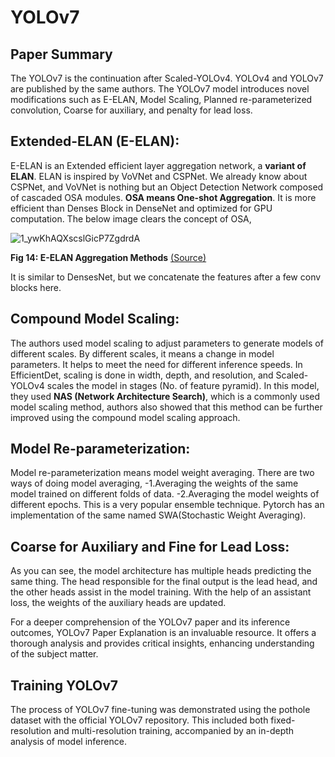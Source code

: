 # YOLOv7

## Paper Summary
The YOLOv7 is the continuation after Scaled-YOLOv4. YOLOv4 and YOLOv7 are published by the same authors. The YOLOv7 model introduces novel modifications such as E-ELAN, Model Scaling, Planned re-parameterized convolution, Coarse for auxiliary, and penalty for lead loss. 

## Extended-ELAN (E-ELAN):
E-ELAN is an Extended efficient layer aggregation network, a **variant of ELAN**. ELAN is inspired by VoVNet and CSPNet. We already know about CSPNet, and VoVNet is nothing but an Object Detection Network composed of cascaded OSA modules. **OSA means One-shot Aggregation**. It is more efficient than Denses Block in DenseNet and optimized for GPU computation. The below image clears the concept of OSA,

![1_ywKhAQXscslGicP7ZgdrdA](https://github.com/Thireshsidda/LegacyOfYOLO-YouOnlyLookOnce/assets/92287626/846736d0-01f5-4c72-a928-fd004526841a)

**Fig 14: E-ELAN Aggregation Methods** [(Source)](https://arxiv.org/abs/1904.09730)

It is similar to DensesNet, but we concatenate the features after a few conv blocks here. 

## Compound Model Scaling:
The authors used model scaling to adjust parameters to generate models of different scales. By different scales, it means a change in model parameters. It helps to meet the need for different inference speeds. In EfficientDet, scaling is done in width, depth, and resolution, and Scaled-YOLOv4 scales the model in stages (No. of feature pyramid). In this model, they used **NAS (Network Architecture Search)**, which is a commonly used model scaling method, authors also showed that this method can be further improved using the compound model scaling approach.

## Model Re-parameterization:
Model re-parameterization means model weight averaging. There are two ways of doing model averaging, 
  -1.Averaging the weights of the same model trained on different folds of data. 
  -2.Averaging the model weights of different epochs.
This is a very popular ensemble technique. Pytorch has an implementation of the same named SWA(Stochastic Weight Averaging).


## Coarse for Auxiliary and Fine for Lead Loss:
As you can see, the model architecture has multiple heads predicting the same thing. The head responsible for the final output is the lead head, and the other heads assist in the model training. With the help of an assistant loss, the weights of the auxiliary heads are updated.

For a deeper comprehension of the YOLOv7 paper and its inference outcomes, YOLOv7 Paper Explanation is an invaluable resource. It offers a thorough analysis and provides critical insights, enhancing understanding of the subject matter.


## Training YOLOv7
The process of YOLOv7 fine-tuning was demonstrated using the pothole dataset with the official YOLOv7 repository. This included both fixed-resolution and multi-resolution training, accompanied by an in-depth analysis of model inference.

